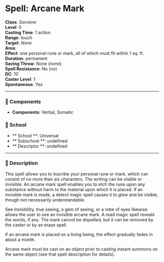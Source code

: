 
# Spell: Arcane Mark
**Class**: Sorcerer  
**Level**: 0  
**Casting Time**: 1 action  
**Range**: touch  
**Target**: _None_  
**Area**:   
**Effect**: one personal rune or mark, all of which must fit within 1 sq. ft.  
**Duration**: permanent  
**Saving Throw**: None (none)  
**Spell Resistance**: No (no)  
**DC**: 10  
**Caster Level**: 1  
**Spontaneous**: Yes

---

### 🔮 Components
- **Components**: Verbal, Somatic

### 🏫 School
- ** School **: Universal
- ** Subschool **: undefined
- ** Descriptor **: undefined
---

### 📜 Description
This spell allows you to inscribe your personal rune or mark, which can consist of no more than six characters. The writing can be visible or invisible. An arcane mark spell enables you to etch the rune upon any substance without harm to the material upon which it is placed. If an invisible mark is made, a detect magic spell causes it to glow and be visible, though not necessarily understandable.

See invisibility, true seeing, a gem of seeing, or a robe of eyes likewise allows the user to see an invisible arcane mark. A read magic spell reveals the words, if any. The mark cannot be dispelled, but it can be removed by the caster or by an erase spell.

If an arcane mark is placed on a living being, the effect gradually fades in about a month.

Arcane mark must be cast on an object prior to casting instant summons on the same object (see that spell description for details).
